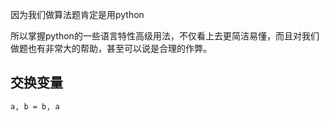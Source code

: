 因为我们做算法题肯定是用python

所以掌握python的一些语言特性高级用法，不仅看上去更简洁易懂，而且对我们做题也有非常大的帮助，甚至可以说是合理的作弊。



## 交换变量

```
a, b = b, a
```

